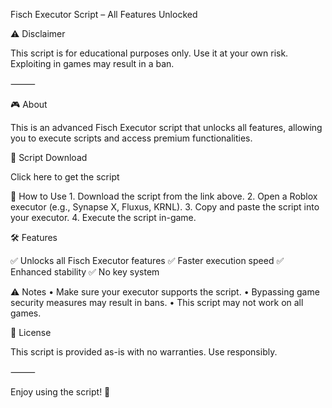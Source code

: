 Fisch Executor Script – All Features Unlocked

⚠️ Disclaimer

This script is for educational purposes only. Use it at your own risk. Exploiting in games may result in a ban.

⸻

🎮 About

This is an advanced Fisch Executor script that unlocks all features, allowing you to execute scripts and access premium functionalities.

🔗 Script Download

Click here to get the script

🚀 How to Use
	1.	Download the script from the link above.
	2.	Open a Roblox executor (e.g., Synapse X, Fluxus, KRNL).
	3.	Copy and paste the script into your executor.
	4.	Execute the script in-game.

🛠 Features

✅ Unlocks all Fisch Executor features
✅ Faster execution speed
✅ Enhanced stability
✅ No key system

⚠️ Notes
	•	Make sure your executor supports the script.
	•	Bypassing game security measures may result in bans.
	•	This script may not work on all games.

📜 License

This script is provided as-is with no warranties. Use responsibly.

⸻

Enjoy using the script! 🚀
